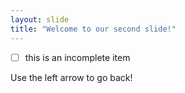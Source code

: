 ```yaml
---
layout: slide
title: "Welcome to our second slide!"
---
```

- [ ] this is an incomplete item

Use the left arrow to go back!
